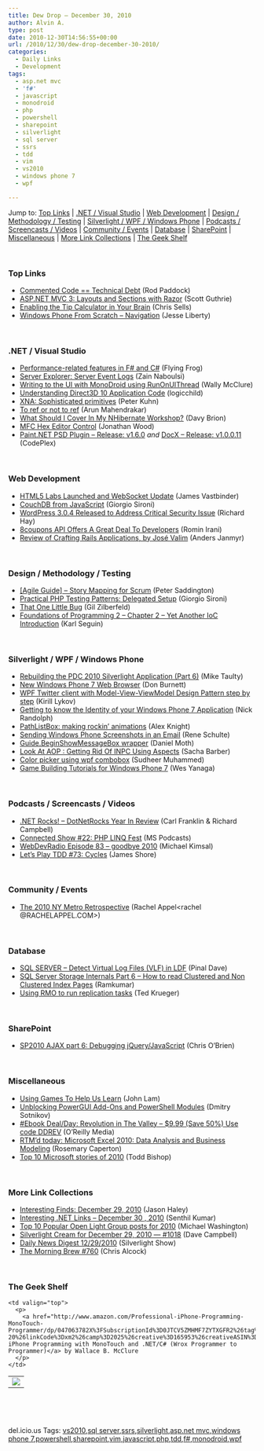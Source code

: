 ```yaml
---
title: Dew Drop – December 30, 2010
author: Alvin A.
type: post
date: 2010-12-30T14:56:55+00:00
url: /2010/12/30/dew-drop-december-30-2010/
categories:
  - Daily Links
  - Development
tags:
  - asp.net mvc
  - 'f#'
  - javascript
  - monodroid
  - php
  - powershell
  - sharepoint
  - silverlight
  - sql server
  - ssrs
  - tdd
  - vim
  - vs2010
  - windows phone 7
  - wpf

---
```

Jump to: [Top Links][1] | [.NET / Visual Studio][2] | [Web Development][3] | [Design / Methodology / Testing][4] | [Silverlight / WPF / Windows Phone][5] | [Podcasts / Screencasts / Videos][6] | [Community / Events][7] | [Database][8] | [SharePoint][9] | [Miscellaneous][10] | [More Link Collections][11] | [The Geek Shelf][12] 

&#160;

### <a name="top"></a>Top Links

  * [Commented Code == Technical Debt][13] (Rod Paddock)
  * [ASP.NET MVC 3: Layouts and Sections with Razor][14] (Scott Guthrie)
  * [Enabling the Tip Calculator in Your Brain][15] (Chris Sells)
  * [Windows Phone From Scratch – Navigation][16] (Jesse Liberty)

&#160;

### <a name="dotnet"></a>.NET / Visual Studio

  * [Performance-related features in F# and C#][17] (Flying Frog)
  * [Server Explorer: Server Event Logs][18] (Zain Naboulsi)
  * [Writing to the UI with MonoDroid using RunOnUIThread][19] (Wally McClure)
  * [Understanding Direct3D 10 Application Code][20] (logicchild)
  * [XNA: Sophisticated primitives][21] (Peter Kuhn)
  * [To ref or not to ref][22] (Arun Mahendrakar)
  * [What Should I Cover In My NHibernate Workshop?][23] (Davy Brion)
  * [MFC Hex Editor Control][24] (Jonathan Wood)
  * <a href="http://psdplugin.codeplex.com/releases/view/58259" target="_blank">Paint.NET PSD Plugin &#8211; Release: v1.6.0</a>&#160;_and_&#160;<a href="http://docx.codeplex.com/releases/view/58277" target="_blank">DocX &#8211; Release: v1.0.0.11</a> (CodePlex)

&#160;

### <a name="web"></a>Web Development

  * [HTML5 Labs Launched and WebSocket Update][25] (James Vastbinder)
  * [CouchDB from JavaScript][26] (Giorgio Sironi)
  * [WordPress 3.0.4 Released to Address Critical Security Issue][27] (Richard Hay)
  * [8coupons API Offers A Great Deal To Developers][28] (Romin Irani)
  * [Review of Crafting Rails Applications, by José Valim][29] (Anders Janmyr)

&#160;

### <a name="design"></a>Design / Methodology / Testing

  * [[Agile Guide] – Story Mapping for Scrum][30] (Peter Saddington)
  * [Practical PHP Testing Patterns: Delegated Setup][31] (Giorgio Sironi)
  * [That One Little Bug][32] (Gil Zilberfeld)
  * [Foundations of Programming 2 &#8211; Chapter 2 &#8211; Yet Another IoC Introduction][33] (Karl Seguin)

&#160;

### <a name="silverlight"></a>Silverlight / WPF / Windows Phone

  * [Rebuilding the PDC 2010 Silverlight Application (Part 6)][34] (Mike Taulty)
  * [New Windows Phone 7 Web Browser][35] (Don Burnett)
  * [WPF Twitter client with Model-View-ViewModel Design Pattern step by step][36] (Kirill Lykov)
  * [Getting to know the Identity of your Windows Phone 7 Application][37] (Nick Randolph)
  * [PathListBox: making rockin&#8217; animations][38] (Alex Knight)
  * [Sending Windows Phone Screenshots in an Email][39] (Rene Schulte)
  * [Guide.BeginShowMessageBox wrapper][40] (Daniel Moth)
  * [Look At AOP : Getting Rid Of INPC Using Aspects][41] (Sacha Barber)
  * [Color picker using wpf combobox][42] (Sudheer Muhammed)
  * [Game Building Tutorials for Windows Phone 7][43] (Wes Yanaga)

&#160;

### <a name="podcasts"></a>Podcasts / Screencasts / Videos

  * <a href="http://www.dotnetrocks.com/default.aspx?ShowNum=624" target="_blank">.NET Rocks! &#8211; DotNetRocks Year In Review</a> (Carl Franklin & Richard Campbell)
  * [Connected Show #22: PHP LINQ Fest][44] (MS Podcasts)
  * <a href="http://feedproxy.google.com/~r/WebdevradioPodcastHome/~3/231YtHxae2U/index.php" target="_blank">WebDevRadio Episode 83 &#8211; goodbye 2010</a> (Michael Kimsal)
  * [Let&#8217;s Play TDD #73: Cycles][45] (James Shore)

&#160;

### <a name="events"></a>Community / Events

  * [The 2010 NY Metro Retrospective][46] (Rachel Appel<rachel @RACHELAPPEL.COM>)

&#160;

### <a name="db"></a>Database

  * [SQL SERVER – Detect Virtual Log Files (VLF) in LDF][47] (Pinal Dave)
  * [SQL Server Storage Internals Part 6 – How to read Clustered and Non Clustered Index Pages][48] (Ramkumar)
  * [Using RMO to run replication tasks][49] (Ted Krueger)

&#160;

### <a name="sp"></a>SharePoint

  * [SP2010 AJAX part 6: Debugging jQuery/JavaScript][50] (Chris O&#8217;Brien)

&#160;

### <a name="misc"></a>Miscellaneous

  * [Using Games To Help Us Learn][51] (John Lam)
  * [Unblocking PowerGUI Add-Ons and PowerShell Modules][52] (Dmitry Sotnikov)
  * [#Ebook Deal/Day: Revolution in The Valley &#8211; $9.99 (Save 50%) Use code DDREV][53] (O&#8217;Reilly Media)
  * [RTM’d today: Microsoft Excel 2010: Data Analysis and Business Modeling][54] (Rosemary Caperton)
  * [Top 10 Microsoft stories of 2010][55] (Todd Bishop)

&#160;

### <a name="links"></a>More Link Collections

  * [Interesting Finds: December 29, 2010][56] (Jason Haley)
  * [Interesting .NET Links – December 30 , 2010][57] (Senthil Kumar)
  * [Top 10 Popular Open Light Group posts for 2010][58] (Michael Washington)
  * [Silverlight Cream for December 29, 2010 &#8212; #1018][59] (Dave Campbell)
  * [Daily News Digest 12/29/2010][60] (Silverlight Show)
  * [The Morning Brew #760][61] (Chris Alcock)

&#160;

### <a name="shelf"></a>The Geek Shelf

<table border="0" cellspacing="0" cellpadding="0">
  <tr>
    <td>
      <img data-recalc-dims="1" decoding="async" src="https://i0.wp.com/ecx.images-amazon.com/images/I/51CgpzU7PDL._SL160_.jpg?w=660" />
    </td>
    
    <td valign="top">
      <p>
        <a href="http://www.amazon.com/Professional-iPhone-Programming-MonoTouch-Programmer/dp/047063782X%3FSubscriptionId%3D0JTCV5ZMHMF7ZYTXGFR2%26tag%3Dbrdicr-20%26linkCode%3Dxm2%26camp%3D2025%26creative%3D165953%26creativeASIN%3D047063782X">Professional iPhone Programming with MonoTouch and .NET/C# (Wrox Programmer to Programmer)</a> by Wallace B. McClure
      </p>
    </td>
  </tr>
</table>

&#160;

<div style="padding-bottom: 0px; margin: 0px; padding-left: 0px; padding-right: 0px; display: inline; float: none; padding-top: 0px" id="scid:C16BAC14-9A3D-4c50-9394-FBFEF7A93539:7e10eb1f-2595-4a1c-a4e2-cdf58b6d4033" class="wlWriterEditableSmartContent">
  <!--dotnetkickit-->
</div>

&#160;

<div style="padding-bottom: 0px; margin: 0px; padding-left: 0px; padding-right: 0px; display: inline; float: none; padding-top: 0px" id="scid:0767317B-992E-4b12-91E0-4F059A8CECA8:ac2a8e4d-201a-4bae-a19a-b7bd52970f74" class="wlWriterEditableSmartContent">
  del.icio.us Tags: <a href="http://del.icio.us/popular/vs2010" rel="tag">vs2010</a>,<a href="http://del.icio.us/popular/sql+server" rel="tag">sql server</a>,<a href="http://del.icio.us/popular/ssrs" rel="tag">ssrs</a>,<a href="http://del.icio.us/popular/silverlight" rel="tag">silverlight</a>,<a href="http://del.icio.us/popular/asp.net+mvc" rel="tag">asp.net mvc</a>,<a href="http://del.icio.us/popular/windows+phone+7" rel="tag">windows phone 7</a>,<a href="http://del.icio.us/popular/powershell" rel="tag">powershell</a>,<a href="http://del.icio.us/popular/sharepoint" rel="tag">sharepoint</a>,<a href="http://del.icio.us/popular/vim" rel="tag">vim</a>,<a href="http://del.icio.us/popular/javascript" rel="tag">javascript</a>,<a href="http://del.icio.us/popular/php" rel="tag">php</a>,<a href="http://del.icio.us/popular/tdd" rel="tag">tdd</a>,<a href="http://del.icio.us/popular/f%23" rel="tag">f#</a>,<a href="http://del.icio.us/popular/monodroid" rel="tag">monodroid</a>,<a href="http://del.icio.us/popular/wpf" rel="tag">wpf</a>
</div>

 [1]: https://morningdew-bpc6g3a0fgaxdxcu.eastus2-01.azurewebsites.net/#top
 [2]: https://morningdew-bpc6g3a0fgaxdxcu.eastus2-01.azurewebsites.net/#dotnet
 [3]: https://morningdew-bpc6g3a0fgaxdxcu.eastus2-01.azurewebsites.net/#web
 [4]: https://morningdew-bpc6g3a0fgaxdxcu.eastus2-01.azurewebsites.net/#design
 [5]: https://morningdew-bpc6g3a0fgaxdxcu.eastus2-01.azurewebsites.net/#silverlight
 [6]: https://morningdew-bpc6g3a0fgaxdxcu.eastus2-01.azurewebsites.net/#podcasts
 [7]: https://morningdew-bpc6g3a0fgaxdxcu.eastus2-01.azurewebsites.net/#events
 [8]: https://morningdew-bpc6g3a0fgaxdxcu.eastus2-01.azurewebsites.net/#db
 [9]: https://morningdew-bpc6g3a0fgaxdxcu.eastus2-01.azurewebsites.net/#sp
 [10]: https://morningdew-bpc6g3a0fgaxdxcu.eastus2-01.azurewebsites.net/#misc
 [11]: https://morningdew-bpc6g3a0fgaxdxcu.eastus2-01.azurewebsites.net/#links
 [12]: https://morningdew-bpc6g3a0fgaxdxcu.eastus2-01.azurewebsites.net/#shelf
 [13]: http://feedproxy.google.com/~r/LosTechies/~3/YTFAh1LJYUI/commented-code-technical-debt.aspx
 [14]: http://weblogs.asp.net/scottgu/archive/2010/12/30/asp-net-mvc-3-layouts-and-sections-with-razor.aspx
 [15]: http://www.sellsbrothers.com/posts/Details/12696
 [16]: http://feedproxy.google.com/~r/JesseLiberty-SilverlightGeek/~3/kNj2MB9BVfc/
 [17]: http://fsharpnews.blogspot.com/2010/12/performance-related-features-in-f-and-c.html
 [18]: http://feedproxy.google.com/~r/zainnab/~3/319RNPCi4XQ/server-explorer-server-event-logs-vstiptool0122.aspx
 [19]: http://morewally.com/cs/blogs/wallym/archive/2010/12/30/writing-to-the-ui-with-monodroid-using-runonuithread.aspx
 [20]: http://www.codeproject.com/KB/directx/GPU.aspx
 [21]: http://www.pitorque.de/MisterGoodcat/post.aspx?id=e73288e6-33a3-41e9-bafe-6d713ed23c32
 [22]: http://feedproxy.google.com/~r/nmarun/~3/-dBa2qANXL4/to-ref-or-not-to-ref.aspx
 [23]: http://feedproxy.google.com/~r/davybrion/~3/eFEO8L1b3eA/
 [24]: http://www.blackbeltcoder.com/Articles/userctrls/mfc-hex-editor-control
 [25]: http://www.infoq.com/news/2010/12/HTML5-WebSocket
 [26]: http://feeds.dzone.com/~r/zones/css/~3/8qrgSVwx7rk/couchdb-javascript
 [27]: http://www.windowsobserver.com/2010/12/29/wordpress-3-0-4-released-to-address-critical-security-issue/
 [28]: http://feedproxy.google.com/~r/ProgrammableWeb/~3/lR06i9quU-o/
 [29]: http://feedproxy.google.com/~r/jayway/posts/~3/B_lzfSjqxwA/
 [30]: http://feedproxy.google.com/~r/agilescout/~3/f341GgdfhKY/
 [31]: http://feeds.dzone.com/~r/zones/agile/~3/DbkAXvjwp8w/practical-php-testing-patterns-19
 [32]: http://feedproxy.google.com/~r/gilzilberfeld/~3/yx8ap0FAEBs/that-one-little-bug.html
 [33]: http://openmymind.net/2010/12/29/Foundations-of-Programming-IoC-Introduction
 [34]: http://feedproxy.google.com/~r/mtaulty/~3/5pmk-6Zw_og/rebuilding-the-pdc-2010-silverlight-application-part-6.aspx
 [35]: http://feedproxy.google.com/~r/d4dotnet/~3/ikohaKgqK90/post.aspx
 [36]: http://www.codeproject.com/KB/tabs/WPFTwitterClientMVVM.aspx
 [37]: http://feedproxy.google.com/~r/NicksNetTravels/~3/zZ-Oj5me5yw/post.aspx
 [38]: http://silverzine.com/tutorials/pathlistbox-making-rocking-animations/
 [39]: http://kodierer.blogspot.com/2010/12/sending-windows-phone-screenshots-in.html
 [40]: http://feedproxy.google.com/~r/DanielMoth/~3/8mZGtWgRNqg/GuideBeginShowMessageBox-Wrapper.aspx
 [41]: http://sachabarber.net/?p=849
 [42]: http://www.codeproject.com/KB/WPF/wpfcolorpickercombo.aspx
 [43]: http://blogs.msdn.com/b/usisvde/archive/2010/12/29/game-building-tutorials-for-windows-phone-7.aspx
 [44]: http://www.microsoft.com/events/podcasts/default.aspx?audience=Audience-e5381407-359f-4922-97d0-0237af790eee&pageId=x8051&source=Microsoft-Podcasts-for-Developers&WT.rss_ev=a
 [45]: http://jamesshore.com/Blog/Lets-Play/Episode-73.html
 [46]: http://feedproxy.google.com/~r/RachelAppel/~3/HgF6qm0kYoo/
 [47]: http://blog.sqlauthority.com/2010/12/30/sql-server-detect-virtual-log-files-vlf-in-ldf/
 [48]: http://www.sqlservercentral.com/blogs/livingforsqlserver/archive/2010/12/29/sql-server-storage-internals-part-6-how-to-read-clustered-and-non-clustered-index-pages.aspx
 [49]: http://blogs.lessthandot.com/index.php/DataMgmt/DBAdmin/using-rmo-to-run-replication
 [50]: http://feedproxy.google.com/~r/ChrisObrien/~3/clCmX8Hjjbs/sp2010-ajax-part-6-debugging_22.html
 [51]: http://feedproxy.google.com/~r/LessIsBetter/~3/LFnjHrnD8S4/using-games-to-help-us-learn
 [52]: http://dmitrysotnikov.wordpress.com/2010/12/30/unblocking-powergui-add-ons-and-powershell-modules/
 [53]: http://feeds.oreilly.com/~r/oreilly/news/~3/JuXbQxU67vI/
 [54]: http://blogs.msdn.com/b/microsoft_press/archive/2010/12/29/rtm-d-today-microsoft-excel-2010-data-analysis-and-business-modeling.aspx
 [55]: http://feedproxy.google.com/~r/TechFlash/~3/v3jPBX3f4IY/top-10-microsoft-stories-of-2010.html
 [56]: http://jasonhaley.com/blog/post.aspx?id=6147d6ba-cc35-4544-8dde-4f42489d012a
 [57]: http://techblog.ginktage.com/2010/12/interesting-net-links-december-30-2010/
 [58]: http://openlightgroup.net/Blog/tabid/58/EntryId/148/Top-10-Popular-Open-Light-Group-posts-for-2010.aspx
 [59]: http://geekswithblogs.net/WynApseTechnicalMusings/archive/2010/12/29/143278.aspx
 [60]: http://feedproxy.google.com/~r/silverlightshow/~3/-Q1MLa0Cp8M/Daily-News-Digest-12-29-2010.aspx
 [61]: http://feedproxy.google.com/~r/ReflectivePerspective/~3/lQRKKusNgJU/